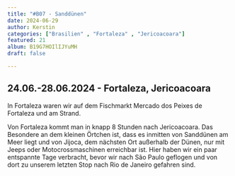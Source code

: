 ```yaml
---
title: "#B07 - Sanddünen"
date: 2024-06-29
author: Kerstin
categories: ["Brasilien" , "Fortaleza" , "Jericoacoara"]
featured: 21
album: B19G7HOIlIJYuMH
draft: false

---
```


## 24.06.-28.06.2024 - Fortaleza, Jericoacoara

In Fortaleza waren wir auf dem Fischmarkt Mercado dos Peixes de Fortaleza und am Strand. 

Von Fortaleza kommt man in knapp 8 Stunden nach Jericoacoara. Das Besondere an dem kleinen Örtchen ist, dass es inmitten von Sanddünen am Meer liegt und von Jijoca, dem nächsten Ort außerhalb der Dünen, nur mit Jeeps oder Motocrossmaschinen erreichbar ist. Hier haben wir ein paar entspannte Tage verbracht, bevor wir nach São Paulo geflogen und von dort zu unserem letzten Stop nach Rio de Janeiro gefahren sind.